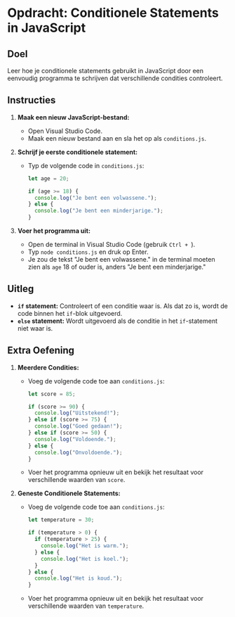 # Opdracht: Conditionele Statements in JavaScript

## Doel
Leer hoe je conditionele statements gebruikt in JavaScript door een eenvoudig programma te schrijven dat verschillende condities controleert.

## Instructies
1. **Maak een nieuw JavaScript-bestand:**
   - Open Visual Studio Code.
   - Maak een nieuw bestand aan en sla het op als `conditions.js`.

2. **Schrijf je eerste conditionele statement:**
   - Typ de volgende code in `conditions.js`:
     ```javascript
     let age = 20;

     if (age >= 18) {
       console.log("Je bent een volwassene.");
     } else {
       console.log("Je bent een minderjarige.");
     }
     ```

3. **Voer het programma uit:**
   - Open de terminal in Visual Studio Code (gebruik `Ctrl + `).
   - Typ `node conditions.js` en druk op Enter.
   - Je zou de tekst "Je bent een volwassene." in de terminal moeten zien als `age` 18 of ouder is, anders "Je bent een minderjarige."

## Uitleg
- **`if` statement:** Controleert of een conditie waar is. Als dat zo is, wordt de code binnen het `if`-blok uitgevoerd.
- **`else` statement:** Wordt uitgevoerd als de conditie in het `if`-statement niet waar is.

## Extra Oefening
1. **Meerdere Condities:**
   - Voeg de volgende code toe aan `conditions.js`:
     ```javascript
     let score = 85;

     if (score >= 90) {
       console.log("Uitstekend!");
     } else if (score >= 75) {
       console.log("Goed gedaan!");
     } else if (score >= 50) {
       console.log("Voldoende.");
     } else {
       console.log("Onvoldoende.");
     }
     ```
   - Voer het programma opnieuw uit en bekijk het resultaat voor verschillende waarden van `score`.

2. **Geneste Conditionele Statements:**
   - Voeg de volgende code toe aan `conditions.js`:
     ```javascript
     let temperature = 30;

     if (temperature > 0) {
       if (temperature > 25) {
         console.log("Het is warm.");
       } else {
         console.log("Het is koel.");
       }
     } else {
       console.log("Het is koud.");
     }
     ```
   - Voer het programma opnieuw uit en bekijk het resultaat voor verschillende waarden van `temperature`.